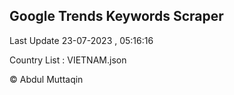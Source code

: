 

## Google Trends Keywords Scraper 
 
Last Update 23-07-2023 , 05:16:16

Country List :
VIETNAM.json



© Abdul Muttaqin 

